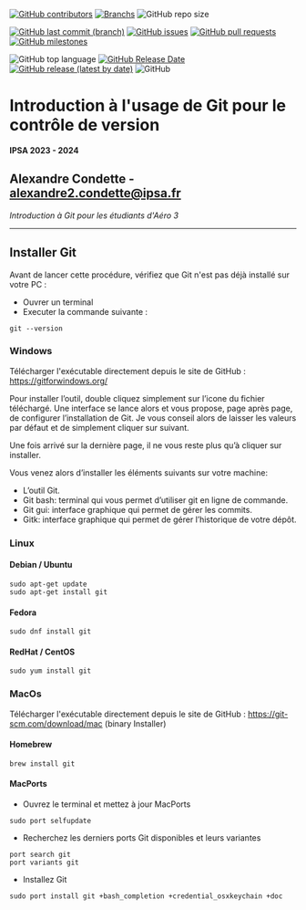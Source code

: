 [![GitHub contributors](https://img.shields.io/github/contributors/A-Cndt/Workshop_Git?color=blue&label=Contributors&logo=GitHub)](https://github.com/A-Cndt/Workshop_Git/graphs/contributors)
[![Branchs](https://badgen.net/badge/Branchs/2/blue?icon=github)](https://github.com/A-Cndt/Workshop_Git/branches)
![GitHub repo size](https://img.shields.io/github/repo-size/A-Cndt/Workshop_Git?color=blue&label=Repo%20Size&logo=git&logoColor=white)

[![GitHub last commit (branch)](https://img.shields.io/github/last-commit/A-Cndt/Workshop_Git/main?label=Last%20Commit)](https://github.com/A-Cndt/Workshop_Git/commit/main)
[![GitHub issues](https://img.shields.io/github/issues/A-Cndt/Workshop_Git?label=Issues)](https://github.com/A-Cndt/Workshop_Git/issues)
[![GitHub pull requests](https://img.shields.io/github/issues-pr/A-Cndt/Workshop_Git?label=Pull%20request)](https://github.com/A-Cndt/Workshop_Git/pulls)
[![GitHub milestones](https://img.shields.io/github/milestones/open/A-Cndt/Workshop_Git?label=Open%20Milestones)](https://github.com/A-Cndt/Workshop_Git/milestones)

![GitHub top language](https://img.shields.io/github/languages/top/A-Cndt/Workshop_Git?color=blueviolet&label=Python&logo=Python&logoColor=white)
[![GitHub Release Date](https://img.shields.io/github/release-date/A-Cndt/Workshop_Git?color=blueviolet&label=Release%20Date)](https://github.com/A-Cndt/Workshop_Git/releases/)
[![GitHub release (latest by date)](https://img.shields.io/github/v/release/A-Cndt/Workshop_Git?color=blueviolet&label=Lastest%20Release)](https://github.com/A-Cndt/Workshop_Git/tags)
![GitHub](https://img.shields.io/github/license/A-Cndt/Workshop_Git?color=blueviolet&label=License)


# Introduction à l'usage de Git pour le contrôle de version
**IPSA 2023 - 2024**

Alexandre Condette - alexandre2.condette@ipsa.fr
---
*Introduction à Git pour les étudiants d'Aéro 3*
____

## Installer Git
Avant de lancer cette procédure, vérifiez que Git n'est pas déjà installé sur votre PC :
- Ouvrer un terminal
- Executer la commande suivante : 
```console
git --version
```

### Windows 
Télécharger l'exécutable directement depuis le site de GitHub : https://gitforwindows.org/

Pour installer l’outil, double cliquez simplement sur l’icone du fichier téléchargé. Une interface se lance alors et vous propose, page après page, de configurer l’installation de Git. Je vous conseil alors de laisser les valeurs par défaut et de simplement cliquer sur suivant.

Une fois arrivé sur la dernière page, il ne vous reste plus qu’à cliquer sur installer.

Vous venez alors d’installer les éléments suivants sur votre machine:
- L’outil Git.
- Git bash: terminal qui vous permet d’utiliser git en ligne de commande.
- Git gui: interface graphique qui permet de gérer les commits.
- Gitk: interface graphique qui permet de gérer l’historique de votre dépôt.

### Linux
#### Debian / Ubuntu 

```console
sudo apt-get update
sudo apt-get install git
```

#### Fedora

```console
sudo dnf install git
```

#### RedHat / CentOS

```console
sudo yum install git
```

### MacOs
Télécharger l'exécutable directement depuis le site de GitHub :  https://git-scm.com/download/mac (binary Installer)

#### Homebrew 
```console
brew install git
```

#### MacPorts
- Ouvrez le terminal et mettez à jour MacPorts
```console
sudo port selfupdate
```
- Recherchez les derniers ports Git disponibles et leurs variantes
```console
port search git
port variants git
```
- Installez Git
```console
sudo port install git +bash_completion +credential_osxkeychain +doc
```

